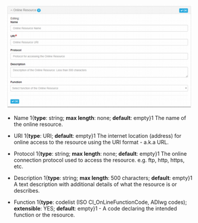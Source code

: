 ![Online Resource](/assets/reference/edit-objects/metadata/onlineResource.png)

* <span class="md-element">Name</span> 1{**type**: string; **max length**: none; **default**: empty}1 The name of the online resource. 

* <span class="md-element">URI</span> <i class="fa fa-asterisk required" title="Required"></i> 1{**type**: URI; **default**: empty}1 The internet location (address) for online access to the resource using the URI format - a.k.a URL. 

* <span class="md-element">Protocol</span> 1{**type**: string; **max length**: none; **default**: empty}1 The online connection protocol used to access the resource.  e.g. ftp, http, https, etc.

* <span class="md-element">Description</span> 1{**type**: string; **max length**: 500 characters; **default**: empty}1 A text description with additional details of what the resource is or describes. 

* <span class="md-element">Function</span> 1{**type**: codelist (ISO CI_OnLineFunctionCode, ADIwg codes); **extensible**: YES; **default**: empty}1 - A code declaring the intended function or the resource. 
